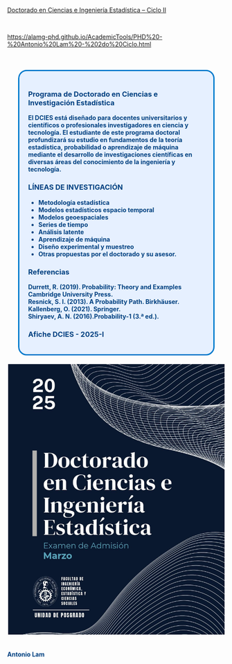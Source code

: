 [Doctorado en Ciencias e Ingeniería Estadística – Ciclo II](https://alamg-phd.github.io/AcademicTools/doctorado_web/PHD%20-%20Antonio%20Lam%20-%202do%20Ciclo.html)

<br>

https://alamg-phd.github.io/AcademicTools/PHD%20-%20Antonio%20Lam%20-%202do%20Ciclo.html

<br>

<div style="
  border: 3px solid #007ACC;
  border-radius: 20px;
  background-color: #E6F0FF;
  padding: 20px;
  margin: 20px auto;
  max-width: 90%;
  box-sizing: border-box;
  display: block;
  word-wrap: break-word;
  overflow-wrap: break-word;
  overflow: hidden; /* Oculta cualquier contenido que desborde */
">

<b style="color:#004080;">

### Programa de Doctorado en Ciencias e Investigación Estadística  

El DCIES está diseñado para docentes universitarios y científicos o profesionales investigadores en ciencia y tecnología. El estudiante de este programa doctoral profundizará su estudio en fundamentos de la teoría estadística, probabilidad o aprendizaje de máquina mediante el desarrollo de investigaciones científicas en diversas áreas del conocimiento de la ingeniería y tecnología.  

### LÍNEAS DE INVESTIGACIÓN  

- Metodología estadística
- Modelos estadísticos espacio temporal
- Modelos geoespaciales
- Series de tiempo
- Análisis latente
- Aprendizaje de máquina
- Diseño experimental y muestreo
- Otras propuestas por el doctorado y su asesor.

### Referencias  

Durrett, R. (2019). Probability: Theory and Examples Cambridge University Press.   
Resnick, S. I. (2013). A Probability Path. Birkhäuser.   
Kallenberg, O. (2021). Springer.    
Shiryaev, A. N. (2016).Probability-1 (3.ª ed.).  

### Afiche DCIES - 2025-I  

</div>

<div align="center">
  <img src="https://raw.githubusercontent.com/alamg-phd/AcademicTools/main/afiche_doctorado_20205.jpg" 
       alt="Afiche Doctorado 2025" 
       width="500" />
</div>

<br> 
<br>
<b>Antonio Lam</b></p>
